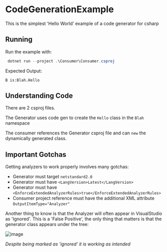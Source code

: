 # CodeGenerationExample

This is the simplest 'Hello World' example of a code generator for csharp

## Running

Run the example with:

```csharp
 dotnet run --project .\Consumer\Consumer.csproj
```

Expected Output:
```
B is:Blah.Hello
```

## Understanding Code

There are 2 csproj files.

The Generator uses code gen to create the `Hello` class in the `Blah` namespace

The consumer references the Generator csproj file and can `new` the dynamically generated class.

## Important Gotchas
Getting analyzers to work properly involves many gotchas:

- Generator must target `netstandard2.0`
- Generator must have `<LangVersion>Latest</LangVersion>`
- Generator must have `<EnforceExtendedAnalyzerRules>true</EnforceExtendedAnalyzerRules>`
- Consumer project reference must have the additional XML attribute `OutputItemType="Analyzer"`

Another thing to know is that the Analyzer will often appear in VisualStudio as 'Ignored'.  This is a 'False Positive', the only thing that matters is that the generator class appears under the tree:

![image](https://github.com/user-attachments/assets/264a2852-86f1-4511-861c-cd064a4a47f6)

_Despite being marked as 'ignored' it is working as intended_
